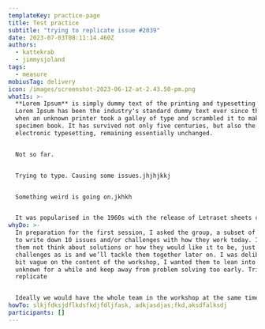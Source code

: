 ```yaml
---
templateKey: practice-page
title: Test practice
subtitle: "trying to replicate issue #2039"
date: 2023-07-03T08:11:14.460Z
authors:
  - kattekrab
  - jimmysjoland
tags:
  - measure
mobiusTag: delivery
icon: /images/screenshot-2023-06-12-at-2.43.50-pm.png
whatIs: >-
  **Lorem Ipsum** is simply dummy text of the printing and typesetting industry.
  Lorem Ipsum has been the industry's standard dummy text ever since the 1500s,
  when an unknown printer took a galley of type and scrambled it to make a type
  specimen book. It has survived not only five centuries, but also the leap into
  electronic typesetting, remaining essentially unchanged.


  N﻿ot so far.


  T﻿rying to type. Causing some issues.jhjhjkkj


  S﻿omething weird is going on.jkhkh


  It was popularised in the 1960s with the release of Letraset sheets containing Lorem Ipsum passages, and more recently with desktop publishing software like Aldus PageMaker including versions of Lorem Ipsum.
whyDo: >-
  In preparation for the first session, I asked the group, a subset of the team,
  to write down 10 issues and/or challenges with how they work today. I asked
  them not think about solutions or how they would like it to be, just state the
  challenges as is and we’ll tackle them together later on. I was deliberately a
  bit vague on the content of the workshop, I wanted them to lean into the
  unknown for a while and keep away from problem solving too early. Tricky to
  replicate


  Ideally we would have the whole team in the workshop at the same time, but we did what we could. The participants in the first session listed their individual 10 issues, discussed and clustered where appropriate, and then tried to find representative issues for the two ends of the scale Unpredictable to Predictable. Once agreed, they could continue to map out the remaining sticky notes on the line, discussing them, and making sure no two sticky notes were on the same spot. There were a few leftovers the group didn’t have time for when the session ended.
howTo: s﻿lkjfdksjdflkdsfkdjfdljfask, a﻿dkjasdjas;fkd,a﻿ksdfalksdj
participants: []
---
```

